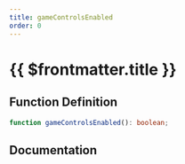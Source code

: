 ```yaml
---
title: gameControlsEnabled
order: 0
---
```


# {{ $frontmatter.title }}

## Function Definition

```ts
function gameControlsEnabled(): boolean;
```

## Documentation

<!--@include: ./parts/gameControlsEnabled.md-->
